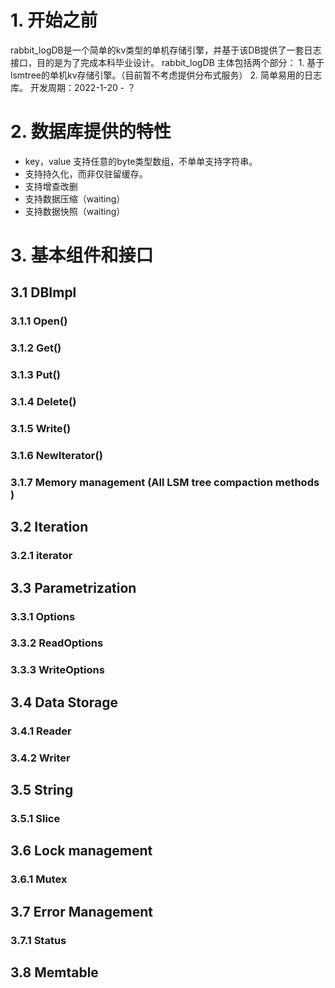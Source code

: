 # 1. 开始之前

rabbit_logDB是一个简单的kv类型的单机存储引擎，并基于该DB提供了一套日志接口，目的是为了完成本科毕业设计。
rabbit_logDB 主体包括两个部分：
    1. 基于lsmtree的单机kv存储引擎。（目前暂不考虑提供分布式服务）
    2. 简单易用的日志库。
开发周期：2022-1-20 - ？

# 2. 数据库提供的特性

- key，value 支持任意的byte类型数组，不单单支持字符串。
- 支持持久化，而非仅驻留缓存。
- 支持增查改删
- 支持数据压缩（waiting）
- 支持数据快照（waiting）

# 3. 基本组件和接口

## 3.1 DBImpl

### 3.1.1 Open()
### 3.1.2 Get()
### 3.1.3 Put()
### 3.1.4 Delete()
### 3.1.5 Write()
### 3.1.6 NewIterator()
### 3.1.7 Memory management (All LSM tree compaction methods )

## 3.2 Iteration
### 3.2.1 iterator

## 3.3 Parametrization
### 3.3.1 Options
### 3.3.2 ReadOptions
### 3.3.3 WriteOptions

## 3.4 Data Storage
### 3.4.1 Reader
### 3.4.2 Writer

## 3.5 String
### 3.5.1 Slice

## 3.6 Lock management
### 3.6.1 Mutex

## 3.7 Error Management
### 3.7.1 Status

## 3.8 Memtable 

